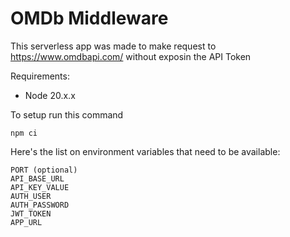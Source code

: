 # **OMDb Middleware**

This serverless app was made to make request to https://www.omdbapi.com/ without exposin the API Token

Requirements:

- Node 20.x.x

To setup run this command

```
npm ci
```

Here's the list on environment variables that need to be available:

```
PORT (optional)
API_BASE_URL
API_KEY_VALUE
AUTH_USER
AUTH_PASSWORD
JWT_TOKEN
APP_URL
```
